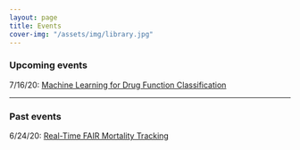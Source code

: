 ```yaml
---
layout: page
title: Events
cover-img: "/assets/img/library.jpg"
---
```


### Upcoming events

7/16/20: [Machine Learning for Drug Function Classification](machine_learning_for_drug_function_classification)

---

### Past events

6/24/20: [Real-Time FAIR Mortality Tracking](real-time_fair_mortality_tracking)
